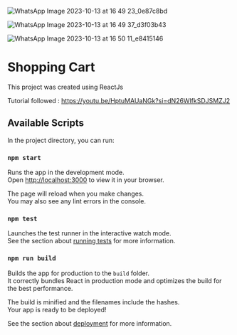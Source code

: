![WhatsApp Image 2023-10-13 at 16 49 23_0e87c8bd](https://github.com/sathiranipun-intervest/shopping-cart/assets/144415946/6199385d-958c-4469-96de-ec7f5e10dc21)

![WhatsApp Image 2023-10-13 at 16 49 37_d3f03b43](https://github.com/sathiranipun-intervest/shopping-cart/assets/144415946/eaf2aef3-3499-4f54-990f-ddd1d7f9c578)

![WhatsApp Image 2023-10-13 at 16 50 11_e8415146](https://github.com/sathiranipun-intervest/shopping-cart/assets/144415946/a997e12c-e70d-42b4-a3b2-a9a9b43686e1)

# Shopping Cart

This project was created using ReactJs

Tutorial followed : https://youtu.be/HptuMAUaNGk?si=dN26WlfkSDJSMZJ2

## Available Scripts

In the project directory, you can run:

### `npm start`

Runs the app in the development mode.\
Open [http://localhost:3000](http://localhost:3000) to view it in your browser.

The page will reload when you make changes.\
You may also see any lint errors in the console.

### `npm test`

Launches the test runner in the interactive watch mode.\
See the section about [running tests](https://facebook.github.io/create-react-app/docs/running-tests) for more information.

### `npm run build`

Builds the app for production to the `build` folder.\
It correctly bundles React in production mode and optimizes the build for the best performance.

The build is minified and the filenames include the hashes.\
Your app is ready to be deployed!

See the section about [deployment](https://facebook.github.io/create-react-app/docs/deployment) for more information.


